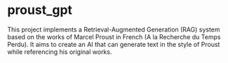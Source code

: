 # proust_gpt
This project implements a Retrieval-Augmented Generation (RAG) system based on the works of Marcel Proust in French (A la Recherche du Temps Perdu). It aims to create an AI that can generate text in the style of Proust while referencing his original works.
